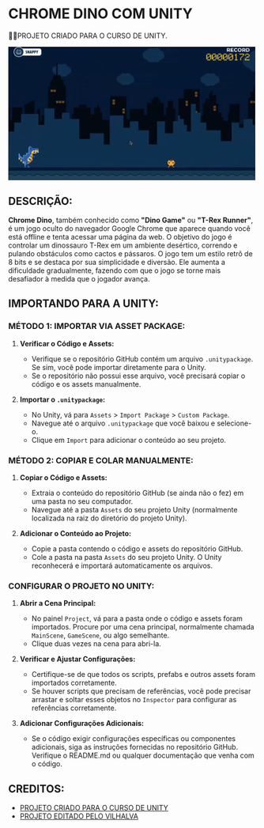 # CHROME DINO COM UNITY
👨‍🏫PROJETO CRIADO PARA O CURSO DE UNITY.

<img src="FOTO.png" align="center" width="500"> <br> 

## DESCRIÇÃO:
**Chrome Dino**, também conhecido como **"Dino Game"** ou **"T-Rex Runner"**, é um jogo oculto do navegador Google Chrome que aparece quando você está offline e tenta acessar uma página da web. O objetivo do jogo é controlar um dinossauro T-Rex em um ambiente desértico, correndo e pulando obstáculos como cactos e pássaros. O jogo tem um estilo retrô de 8 bits e se destaca por sua simplicidade e diversão. Ele aumenta a dificuldade gradualmente, fazendo com que o jogo se torne mais desafiador à medida que o jogador avança.

## IMPORTANDO PARA A UNITY:
### MÉTODO 1: IMPORTAR VIA ASSET PACKAGE:
1. **Verificar o Código e Assets:**
   - Verifique se o repositório GitHub contém um arquivo `.unitypackage`. Se sim, você pode importar diretamente para o Unity.
   - Se o repositório não possui esse arquivo, você precisará copiar o código e os assets manualmente.

2. **Importar o `.unitypackage`:**
   - No Unity, vá para `Assets` > `Import Package` > `Custom Package`.
   - Navegue até o arquivo `.unitypackage` que você baixou e selecione-o.
   - Clique em `Import` para adicionar o conteúdo ao seu projeto.

### MÉTODO 2: COPIAR E COLAR MANUALMENTE:
1. **Copiar o Código e Assets:**
   - Extraia o conteúdo do repositório GitHub (se ainda não o fez) em uma pasta no seu computador.
   - Navegue até a pasta `Assets` do seu projeto Unity (normalmente localizada na raiz do diretório do projeto Unity).

2. **Adicionar o Conteúdo ao Projeto:**
   - Copie a pasta contendo o código e assets do repositório GitHub.
   - Cole a pasta na pasta `Assets` do seu projeto Unity. O Unity reconhecerá e importará automaticamente os arquivos.

### CONFIGURAR O PROJETO NO UNITY:
1. **Abrir a Cena Principal:**
   - No painel `Project`, vá para a pasta onde o código e assets foram importados. Procure por uma cena principal, normalmente chamada `MainScene`, `GameScene`, ou algo semelhante.
   - Clique duas vezes na cena para abri-la.

2. **Verificar e Ajustar Configurações:**
   - Certifique-se de que todos os scripts, prefabs e outros assets foram importados corretamente.
   - Se houver scripts que precisam de referências, você pode precisar arrastar e soltar esses objetos no `Inspector` para configurar as referências corretamente.

3. **Adicionar Configurações Adicionais:**
   - Se o código exigir configurações específicas ou componentes adicionais, siga as instruções fornecidas no repositório GitHub. Verifique o README.md ou qualquer documentação que venha com o código.

## CREDITOS:
- [PROJETO CRIADO PARA O CURSO DE UNITY](https://github.com/VILHALVA/CURSO-DE-UNITY)
- [PROJETO EDITADO PELO VILHALVA](https://github.com/VILHALVA)
